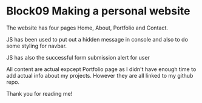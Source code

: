 # Block09 Making a personal website

The website has four pages Home, About, Portfolio and Contact.

JS has been used to put out a hidden message in console and also to do some styling for navbar.

JS has also the successful form submission alert for user

All content are actual expcept Portfolio page as I didn't have enough time to add actual info about my projects. However they are all linked to my github repo. 



Thank you for reading me!

